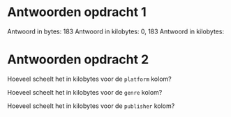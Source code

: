 # Antwoorden opdracht 1

Antwoord in bytes:
183 Antwoord in kilobytes: 0, 183
Antwoord in kilobytes:

# Antwoorden opdracht 2

Hoeveel scheelt het in kilobytes voor de `platform` kolom?

Hoeveel scheelt het in kilobytes voor de `genre` kolom?

Hoeveel scheelt het in kilobytes voor de `publisher` kolom?
